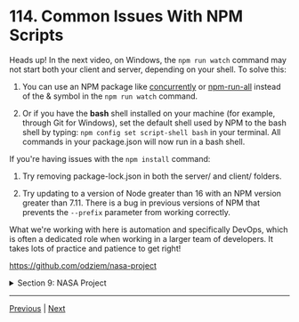 # 114. Common Issues With NPM Scripts

Heads up! In the next video, on Windows, the `npm run watch` command may not start both your client and server, depending on your shell. To solve this:

1.  You can use an NPM package like [concurrently](https://www.npmjs.com/package/concurrently) or [npm-run-all](https://www.npmjs.com/package/npm-run-all) instead of the & symbol in the `npm run watch` command.

2.  Or if you have the **bash** shell installed on your machine (for example, through Git for Windows), set the default shell used by NPM to the bash shell by typing: `npm config set script-shell bash` in your terminal. All commands in your package.json will now run in a bash shell.

If you're having issues with the `npm install` command:

1.  Try removing package-lock.json in both the server/ and client/ folders.

1.  Try updating to a version of Node greater than 16 with an NPM version greater than 7.11. There is a bug in previous versions of NPM that prevents the `--prefix` parameter from working correctly.

What we're working with here is automation and specifically DevOps, which is often a dedicated role when working in a larger team of developers. It takes lots of practice and patience to get right!


https://github.com/odziem/nasa-project

<details>
  <summary> Section 9: NASA Project </summary>

  - [Codebase: nasa-project](../src/9_nasa-project)

</details>

---

[Previous](./113_Loading-Data-On-Startup.md) | [Next](./115_Automating-Full-Stack-Applications-With-NPM.md)

